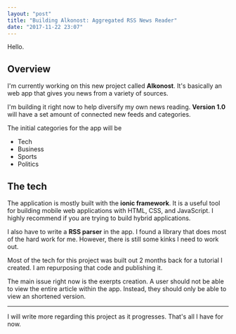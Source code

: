 ```yaml
---
layout: "post"
title: "Building Alkonost: Aggregated RSS News Reader"
date: "2017-11-22 23:07"
---
```


Hello.

## Overview

I'm currently working on this new project called **Alkonost**. It's basically an web app that gives you news from a variety of sources.

I'm building it right now to help diversify my own news reading. **Version 1.0** will have a set amount of connected new feeds and categories.

The initial categories for the app will be

* Tech
* Business
* Sports
* Politics

## The tech

The application is mostly built with the **ionic framework**. It is a useful tool for building mobile web applications with HTML, CSS, and JavaScript. I highly recommend if you are trying to build hybrid applications.

I also have to write a **RSS parser** in the app. I found a library that does most of the hard work for me. However, there is still some kinks I need to work out.

Most of the tech for this project was built out 2 months back for a tutorial I created. I am repurposing that code and publishing it.

The main issue right now is the exerpts creation. A user should not be able to view the entire article within the app. Instead, they should only be able to view an shortened version.

---

I will write more regarding this project as it progresses. That's all I have for now.
